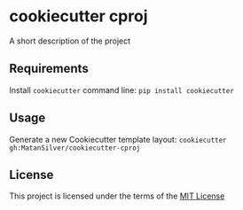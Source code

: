cookiecutter cproj
==================

A short description of the project

Requirements
------------
Install `cookiecutter` command line: `pip install cookiecutter`    

Usage
-----
Generate a new Cookiecutter template layout: `cookiecutter gh:MatanSilver/cookiecutter-cproj`    

License
-------
This project is licensed under the terms of the [MIT License](/LICENSE)
